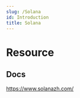 ```yaml
---
slug: /Solana
id: Introduction
title: Solana
---
```


# Resource

## Docs

https://www.solanazh.com/